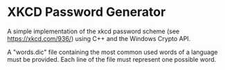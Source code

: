 # XKCD Password Generator
A simple implementation of the xkcd password scheme (see https://xkcd.com/936/)
using C++ and the Windows Crypto API.

A "words.dic" file containing the most common used words of a language must be
provided. Each line of the file must represent one possible word.
